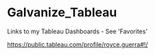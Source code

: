 # Galvanize_Tableau
Links to my Tableau Dashboards - See 'Favorites'

https://public.tableau.com/profile/royce.guerra#!/


